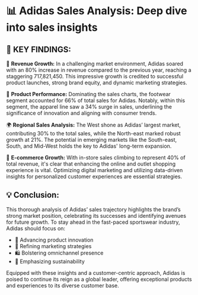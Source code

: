 # 📊 Adidas Sales Analysis: Deep dive into sales insights

## 📌 KEY FINDINGS:

🚀 **Revenue Growth:** In a challenging market environment, Adidas soared with an 80% increase in revenue compared to the previous year, reaching a staggering 717,821,450. This impressive growth is credited to successful product launches, strong brand equity, and dynamic marketing strategies.

👟 **Product Performance:** Dominating the sales charts, the footwear segment accounted for 66% of total sales for Adidas. Notably, within this segment, the apparel line saw a 34% surge in sales, underlining the significance of innovation and aligning with consumer trends.

🌍 **Regional Sales Analysis:** The West shone as Adidas’ largest market, contributing 30% to the total sales, while the North-east marked robust growth at 21%. The potential in emerging markets like the South-east, South, and Mid-West holds the key to Adidas' long-term expansion.

📱 **E-commerce Growth:** With in-store sales climbing to represent 40% of total revenue, it's clear that enhancing the online and outlet shopping experience is vital. Optimizing digital marketing and utilizing data-driven insights for personalized customer experiences are essential strategies.

## 💡 Conclusion:

This thorough analysis of Adidas’ sales trajectory highlights the brand’s strong market position, celebrating its successes and identifying avenues for future growth. To stay ahead in the fast-paced sportswear industry, Adidas should focus on:

- 🔧 Advancing product innovation
- 🎯 Refining marketing strategies
- 🛍️ Bolstering omnichannel presence
- 🌱 Emphasizing sustainability

Equipped with these insights and a customer-centric approach, Adidas is poised to continue its reign as a global leader, offering exceptional products and experiences to its diverse customer base.
